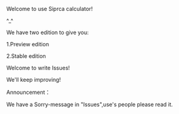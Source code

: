 Welcome to use Siprca calculator!

^_^

We have two edition to give you:

1.Preview edition

2.Stable edition

Welcome to write Issues!

We'll keep improving!

Announcement：

We have a Sorry-message in "Issues",use's people please read it.
